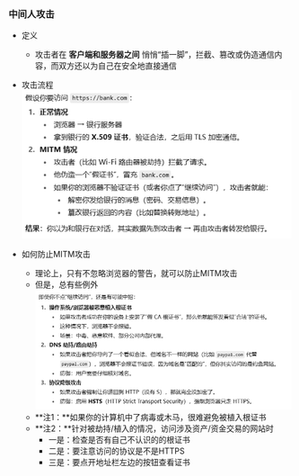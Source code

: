 ### 中间人攻击

- 定义
  - 攻击者在 **客户端和服务器之间** 悄悄“插一脚”，拦截、篡改或伪造通信内容，而双方还以为自己在安全地直接通信
- 攻击流程
  ![中间人攻击](./密码学概念/中间人攻击.png)
- 如何防止MITM攻击

  - 理论上，只有不忽略浏览器的警告，就可以防止MITM攻击
  - 但是，总有些例外
  ![MITM场景](./密码学概念/MITM场景.png)
  - **注1：**如果你的计算机中了病毒或木马，很难避免被植入根证书
  - **注2：**针对被劫持/植入的情况，访问涉及资产/资金交易的网站时
    - 一是：检查是否有自己不认识的的根证书
    - 二是：要注意访问的协议是不是HTTPS
    - 三是：要点开地址栏左边的按钮查看证书

